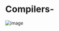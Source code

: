 # Compilers-
![image](https://user-images.githubusercontent.com/48018295/120896315-42b04200-c621-11eb-9b06-eecddb770dd8.png)


